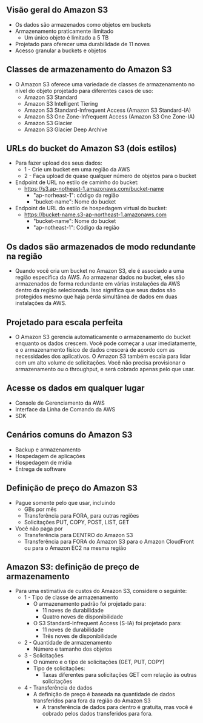 ## Visão geral do Amazon S3 

- Os dados são armazenados como objetos em buckets
- Armazenamento praticamente ilimitado
    - Um único objeto é limitado a 5 TB
- Projetado para oferecer uma durabilidade de 11 noves
- Acesso granular a buckets e objetos

## Classes de armazenamento do Amazon S3

- O Amazon S3 oferece uma variedade de classes de armazenamento no nível do objeto projetado para diferentes casos de uso:
    - Amazon S3 Standard
    - Amazon S3 Intelligent Tiering
    - Amazon S3 Standard-Infrequent Access (Amazon S3 Standard-IA)
    - Amazon S3 One Zone-Infrequent Access (Amazon S3 One Zone-IA)
    - Amazon S3 Glacier
    - Amazon S3 Glacier Deep Archive 

## URLs do bucket do Amazon S3 (dois estilos)

- Para fazer upload dos seus dados:
    - 1 - Crie um bucket em uma região da AWS
    - 2 - Faça upload de quase qualquer número de objetos para o bucket
- Endpoint de URL no estilo de caminho do bucket:
    - https://s3.ap-notheast-1.amazonaws.com/bucket-name
        - "ap-norheast-1": código da região
        - "bucket-name": Nome do bucket
- Endpoint de URL do estilo de hospedagem virtual do bucket:
    - https://bucket-name.s3-ap-northeast-1.amazonaws.com
        - "bucket-name": Nome do bucket
        - "ap-notheast-1": Código da região 

## Os dados são armazenados de modo redundante na região

- Quando você cria um bucket no Amazon S3, ele é associado a uma região específica da AWS. Ao armazenar dados no bucket, eles são armazenados de forma redundante em várias instalações da AWS dentro da região selecionada. Isso significa que seus dados são protegidos mesmo que haja perda simultânea de dados em duas instalações da AWS.

## Projetado para escala perfeita

- O Amazon S3 gerencia automaticamente o armazenamento do bucket enquanto os dados crescem. Você pode começar a usar imediatamente, e o armazenamento físico de dados crescerá de acordo com as necessidades dos aplicativos. O Amazon S3 também escala para lidar com um alto volume de solicitações. Você não precisa provisionar o armazenamento ou o throughput, e será cobrado apenas pelo que usar. 

## Acesse os dados em qualquer lugar 

- Console de Gerenciamento da AWS
- Interface da Linha de Comando da AWS
- SDK

## Cenários comuns do Amazon S3

- Backup e armazenamento
- Hospedagem de aplicações
- Hospedagem de mídia
- Entrega de software

## Definição de preço do Amazon S3 

- Pague somente pelo que usar, incluindo
    - GBs por mês
    - Transferência para FORA, para outras regiões
    - Solicitações PUT, COPY, POST, LIST, GET
- Você não paga por
    - Transferência para DENTRO do Amazon S3
    - Transferência para FORA do Amazon S3 para o Amazon CloudFront ou para o Amazon EC2 na mesma região

## Amazon S3: definição de preço de armazenamento

- Para uma estimativa de custos do Amazon S3, considere o seguinte:
    - 1 - Tipo de classe de armazenamento
        - O armazenamento padrão foi projetado para:
            - 11 noves de durabilidade
            - Quatro noves de disponibilidade
        - O S3 Standard-Infrequent Access (S-IA) foi projetado para:
            - 11 noves de durabilidade
            - Três noves de disponibilidade
    - 2 - Quantidade de armazenamento 
        - Número e tamanho dos objetos
    - 3 - Solicitações 
        - O número e o tipo de solicitações (GET, PUT, COPY)
        - Tipo de solicitações:
            - Taxas diferentes para solicitações GET com relação às outras solicitações
    - 4 - Transferência de dados
        - A definição de preço é baseada na quantidade de dados transferidos para fora da região do Amazon S3
            - A transferência de dados para dentro é gratuita, mas você é cobrado pelos dados transferidos para fora.